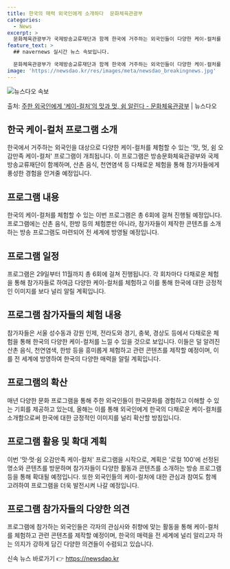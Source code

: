 ```yaml
---
title: 한국의 매력 외국인에게 소개하다  문화체육관광부
categories:
  - News
excerpt: >
  문화체육관광부가 국제방송교류재단과 함께 한국에 거주하는 외국인들이 다양한 케이-컬처를 폭넓게 경험할 수 있도…
feature_text: >
  ## navernews 실시간 뉴스 속보입니다.

  문화체육관광부가 국제방송교류재단과 함께 한국에 거주하는 외국인들이 다양한 케이-컬처를 폭넓게 경험할 수 있도…
image: 'https://newsdao.kr/res/images/meta/newsdao_breakingnews.jpg'
---
```


![뉴스다오 속보](https://newsdao.kr/res/images/meta/newsdao_breakingnews.jpg)

<p>출처: <a href="https://newsdao.kr/3949" rel="dofollow">주한 외국인에게 ‘케이-컬처’의 맛과 멋, 쉼 알린다 - 문화체육관광부</a> | 뉴스다오</p>

<h2 data-ke-size="size26">한국 케이-컬처 프로그램 소개</h2>
<p data-ke-size="size16">한국에서 거주하는 외국인을 대상으로 다양한 케이-컬처를 체험할 수 있는 '맛, 멋, 쉼 오감만족 케이-컬처' 프로그램이 개최됩니다. 이 프로그램은 방송문화체육관광부와 국제방송교류재단이 함께하며, 산촌 음식, 천연염색 등 다채로운 체험을 통해 참가자들에게 풍성한 경험을 안겨줄 예정입니다.</p>

<h2 data-ke-size="size26">프로그램 내용</h2>
<p data-ke-size="size16">한국의 케이-컬처를 체험할 수 있는 이번 프로그램은 총 6회에 걸쳐 진행될 예정입니다. 프로그램에는 산촌 음식, 한방 등의 체험뿐만 아니라, 참가자들이 제작한 콘텐츠를 소개하는 방송 프로그램도 마련되어 전 세계에 방영될 예정입니다.</p>

<h2 data-ke-size="size26">프로그램 일정</h2>
<p data-ke-size="size16">프로그램은 29일부터 11월까지 총 6회에 걸쳐 진행됩니다. 각 회차마다 다채로운 체험을 통해 참가자들로 하여금 다양한 케이-컬처를 체험하고 이를 통해 한국에 대한 긍정적인 이미지를 보다 널리 알릴 계획입니다.</p>

<h2 data-ke-size="size26">프로그램 참가자들의 체험 내용</h2>
<p data-ke-size="size16">참가자들은 서울 성수동과 강원 인제, 전라도와 경기, 충북, 경상도 등에서 다채로운 체험을 통해 한국의 다양한 케이-컬처를 느낄 수 있을 것으로 보입니다. 이들은 덜 알려진 산촌 음식, 천연염색, 한방 등을 흥미롭게 체험하고 관련 콘텐츠를 제작할 예정이며, 이를 전 세계에 방영하여 한국의 다양한 매력을 알릴 계획입니다.</p>

<h2 data-ke-size="size26">프로그램의 확산</h2>
<p data-ke-size="size16">매년 다양한 문화 프로그램을 통해 주한 외국인들이 한국문화를 경험하고 이해할 수 있는 기회를 제공하고 있는데, 올해는 이를 통해 외국인에게 한국의 다채로운 케이-컬처를 소개함으로써 한국에 대한 긍정적인 이미지를 널리 확산할 방침입니다.</p>

<h2 data-ke-size="size26">프로그램 활용 및 확대 계획</h2>
<p data-ke-size="size16">이번 '맛·멋·쉼 오감만족 케이-컬처' 프로그램을 시작으로, 계획은 '로컬 100'에 선정된 명소와 콘텐츠를 방문하며 참가자들이 다양한 활동과 콘텐츠를 소개하는 방송 프로그램 등을 통해 확대될 예정입니다. 또한 외국인들의 케이-컬처에 대한 관심과 참여도 함께 고려하여 프로그램을 더욱 발전시켜 나갈 예정입니다.</p>

<h2 data-ke-size="size26">프로그램 참가자들의 다양한 의견</h2>
<p data-ke-size="size16">프로그램에 참가하는 외국인들은 각자의 관심사와 취향에 맞는 활동을 통해 케이-컬처를 체험하고 관련 콘텐츠를 제작할 예정이며, 한국의 매력을 전 세계에 널리 알리고자 하는 의지가 강하게 담긴 다양한 의견들이 수렴되고 있습니다.</p>
 

신속 뉴스 바로가기 👉 <a href="https://newsdao.kr" rel="dofollow">https://newsdao.kr</a>



